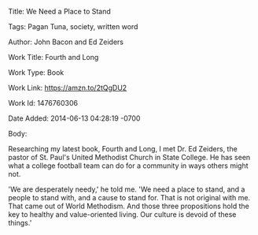 Title:  We Need a Place to Stand

Tags:   Pagan Tuna, society, written word

Author: John Bacon and Ed Zeiders

Work Title: Fourth and Long

Work Type: Book

Work Link: https://amzn.to/2tQgDU2

Work Id: 1476760306

Date Added: 2014-06-13 04:28:19 -0700

Body: 

Researching my latest book, Fourth and Long, I met Dr. Ed Zeiders, the pastor of St. Paul's United Methodist Church in State College. He has seen what a college football team can do for a community in ways others might not. 

'We are desperately needy,' he told me. 'We need a place to stand, and a people to stand with, and a cause to stand for. That is not original with me. That came out of World Methodism. And those three propositions hold the key to healthy and value-oriented living. Our culture is devoid of these things.'
